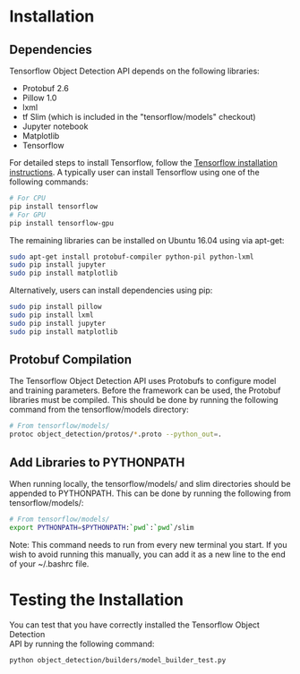 # Installation

## Dependencies

Tensorflow Object Detection API depends on the following libraries:

* Protobuf 2.6
* Pillow 1.0
* lxml
* tf Slim (which is included in the "tensorflow/models" checkout)
* Jupyter notebook
* Matplotlib
* Tensorflow

For detailed steps to install Tensorflow, follow the
[Tensorflow installation instructions](https://www.tensorflow.org/install/).
A typically user can install Tensorflow using one of the following commands:

``` bash
# For CPU
pip install tensorflow
# For GPU
pip install tensorflow-gpu
```

The remaining libraries can be installed on Ubuntu 16.04 using via apt-get:

``` bash
sudo apt-get install protobuf-compiler python-pil python-lxml
sudo pip install jupyter
sudo pip install matplotlib
```

Alternatively, users can install dependencies using pip:

``` bash
sudo pip install pillow
sudo pip install lxml
sudo pip install jupyter
sudo pip install matplotlib
```

## Protobuf Compilation

The Tensorflow Object Detection API uses Protobufs to configure model and
training parameters. Before the framework can be used, the Protobuf libraries
must be compiled. This should be done by running the following command from
the tensorflow/models directory:


``` bash
# From tensorflow/models/
protoc object_detection/protos/*.proto --python_out=.
```

## Add Libraries to PYTHONPATH

When running locally, the tensorflow/models/ and slim directories should be
appended to PYTHONPATH. This can be done by running the following from
tensorflow/models/:


``` bash
# From tensorflow/models/
export PYTHONPATH=$PYTHONPATH:`pwd`:`pwd`/slim
```

Note: This command needs to run from every new terminal you start. If you wish
to avoid running this manually, you can add it as a new line to the end of your
~/.bashrc file.

# Testing the Installation

You can test that you have correctly installed the Tensorflow Object Detection\
API by running the following command:

``` bash
python object_detection/builders/model_builder_test.py
```
